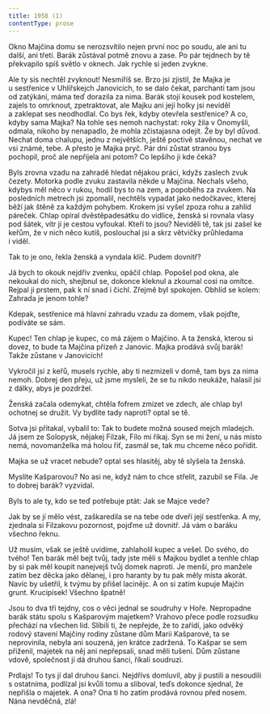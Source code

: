 ```yaml
---
title: 1958 (1)
contentType: prose
---
```


  

Okno Majčina domu se nerozsvítilo nejen první noc po soudu, ale ani tu další, ani třetí. Barák zůstával potmě znovu a zase. Po pár tejdnech by tě překvapilo spíš světlo v oknech. Jak rychle si jeden zvykne.

Ale ty sis nechtěl zvyknout! Nesmíříš se. Brzo jsi zjistil, že Majka je u sestřenice v Uhlířskejch Janovicích, to se dalo čekat, parchanti tam jsou od zatýkání, máma teď dorazila za nima. Barák stojí kousek pod kostelem, zajels to omrknout, zpetraktovat, ale Majku ani její holky jsi neviděl a zaklepat ses neodhodlal. Co bys řek, kdyby otevřela sestřenice? A co, kdyby sama Majka? Na tohle ses nemoh nachystat: roky žila v Onomyšli, odmala, nikoho by nenapadlo, že mohla zčistajasna odejít. Že by byl důvod. Nechat doma chalupu, jednu z největších, ještě poctivě stavěnou, nechat ve vsi známé, tebe. A přesto je Majka pryč. Pár dní zůstat stranou bys pochopil, proč ale nepřijela ani potom? Co lepšího ji kde čeká?

Byls zrovna vzadu na zahradě hledat nějakou práci, kdyžs zaslech zvuk čezety. Motorka podle zvuku zastavila někde u Majčina. Nechals všeho, kdybys měl něco v rukou, hodil bys to na zem, a popoběhs za zvukem. Na posledních metrech jsi zpomalil, nechtěls vypadat jako nedočkavec, kterej běží jak štěně za každým pohybem. Krokem jsi vyšel zpoza rohu a zahlíd páreček. Chlap opíral dvěstě­padesátku do vidlice, ženská si rovnala vlasy pod šátek, vítr jí je cestou vyfoukal. Kteří to jsou? Neviděli tě, tak jsi zašel ke keřům, že v nich něco kutíš, poslouchal jsi a skrz větvičky průhledama i viděl.

Tak to je ono, řekla ženská a vyndala klíč. Pudem dovnitř?

Já bych to okouk nejdřív zvenku, opáčil chlap. Popošel pod okna, ale nekoukal do nich, shejbnul se, dokonce kleknul a zkoumal cosi na omítce. Rejpal ji prstem, pak k ní snad i čichl. Zřejmě byl spokojen. Obhlíd se kolem: Zahrada je jenom tohle?

Kdepak, sestřenice má hlavní zahradu vzadu za domem, však pojďte, podíváte se sám.

Kupec! Ten chlap je kupec, co má zájem o Majčino. A ta ženská, kterou si dovez, to bude ta Majčina přízeň z Janovic. Majka prodává svůj barák! Takže zůstane v Janovicích!

Vykročil jsi z keřů, musels rychle, aby ti nezmizeli v domě, tam bys za nima nemoh. Dobrej den přeju, už jsme mysleli, že se tu nikdo neukáže, halasil jsi z dálky, abys je pozdržel.

Ženská začala odemykat, chtěla fofrem zmizet ve zdech, ale chlap byl ochotnej se družit. Vy bydlíte tady naproti? optal se tě.

Sotva jsi přitakal, vybalil to: Tak to budete možná soused mejch mladejch. Já jsem ze Solopysk, nějakej Filzak, Fílo mi řikaj. Syn se mi žení, u nás místo nemá, novomanželka má holou řiť, zasmál se, tak mu chceme něco pořídit.

Majka se už vracet nebude? optal ses hlasitěj, aby tě slyšela ta ženská.

Myslíte Kašparovou? No asi ne, když nám to chce střelit, zazubil se Fila. Je to dobrej barák? vyzvídal.

Byls to ale ty, kdo se teď potřebuje ptát: Jak se Majce vede?

Jak by se jí mělo vést, zaškaredila se na tebe ode dveří její sestřenka. A my, zjednala si Filzakovu pozornost, pojďme už dovnitř. Já vám o baráku všechno řeknu.

Už musím, však se ještě uvidíme, zahlaholil kupec a vešel. Do svého, do tvého! Ten barák měl bejt tvůj, tady jste měli s Majkou bydlet a tenhle chlap by si pak měl koupit nanejvejš tvůj domek naproti. Je menší, pro manžele zatím bez děcka jako dělanej, i pro haranty by tu pak měly místa akorát. Navíc by ušetřil, k tvýmu by přišel lacinějc. A on si zatím kupuje Majčin grunt. Krucipísek! Všechno špatně!

Jsou to dva tři tejdny, cos o věci jednal se soudruhy v Hoře. Nepropadne barák státu spolu s Kašparovým majetkem? Vrahovo přece podle rozsudku přechází na všechen lid. Slíbili ti, že nepřejde, že to zařídí, jako odvěký rodový stavení Majčiny rodiny zůstane dům Marii Kašparové, ta se neprovinila, nebyla ani souzená, jen krátce zadržená. To Kašpar se sem přiženil, majetek na něj ani nepřepsali, snad měli tušení. Dům zůstane vdově, společnost jí dá druhou šanci, říkali soudruzi.

Prdlajs! To tys jí dal druhou šanci. Nejdřívs domluvil, aby ji pustili a nesoudili s ostatníma, podlízal jsi kvůli tomu a sliboval, teďs dokonce sjednal, že nepřišla o majetek. A ona? Ona ti ho zatím prodává rovnou před nosem. Nána nevděčná, zlá!
